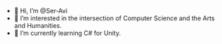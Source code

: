 - 👋 Hi, I’m @Ser-Avi
- 👀 I’m interested in the intersection of Computer Science and the Arts and Humanities.
- 🌱 I’m currently learning C# for Unity.

<!---
Ser-Avi/Ser-Avi is a ✨ special ✨ repository because its `README.md` (this file) appears on your GitHub profile.
You can click the Preview link to take a look at your changes.
--->
